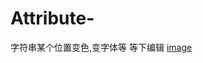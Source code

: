 # Attribute-
字符串某个位置变色,变字体等
等下编辑
[image](https://github.com/Easyzhan/Attribute-/blob/master/Simulator%20Screen%20Shot%202016年8月3日%2017.16.17.png)
